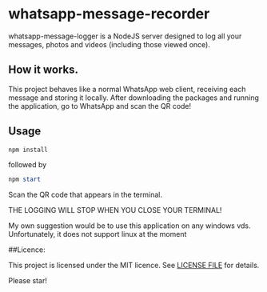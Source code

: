 # whatsapp-message-recorder 

whatsapp-message-logger is a NodeJS server designed to log all your messages, photos and videos (including those viewed once).

## How it works.
This project behaves like a normal WhatsApp web client, receiving each message and storing it locally. After downloading the packages and running the application, go to WhatsApp and scan the QR code!

## Usage 
```powershell
npm install
```
followed by 
```powershell
npm start
```

Scan the QR code that appears in the terminal.

THE LOGGING WILL STOP WHEN YOU CLOSE YOUR TERMINAL!

My own suggestion would be to use this application on any windows vds. Unfortunately, it does not support linux at the moment

##Licence:

This project is licensed under the MIT licence. See [LICENSE FILE](LICENSE) for details.

Please star! 
